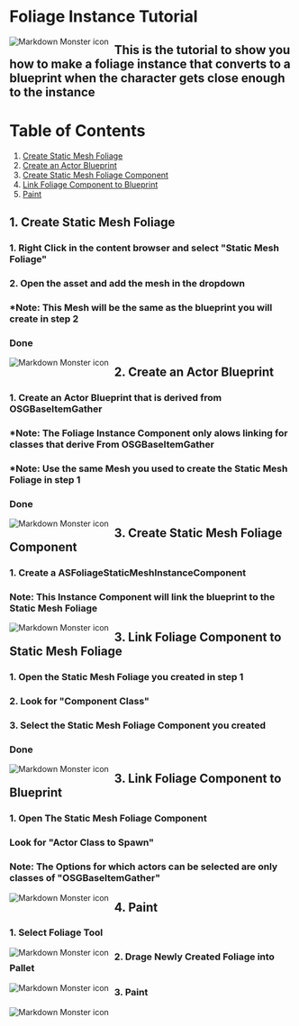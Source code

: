 # Foliage Instance Tutorial

<img src="header.png"
     alt="Markdown Monster icon"
     style="float: left; margin-right: 10px;" />
     
## This is the tutorial to show you how to make a foliage instance that converts to a blueprint when the character gets close enough to the instance

# Table of Contents
1. [Create Static Mesh Foliage](#Create-Static-Mesh-Foliage)
2. [Create an Actor Blueprint](#Create-an-Actor-Blueprint)
3. [Create Static Mesh Foliage Component](#Create-Static-Mesh-Foliage-Component)
4. [Link Foliage Component to Blueprint](#Link-Foliage-Component-to-Blueprint)
5. [Paint](#Paint)


## 1. Create Static Mesh Foliage
### 1. Right Click in the content browser and select "Static Mesh Foliage"
### 2. Open the asset and add the mesh in the dropdown
### *Note: This Mesh will be the same as the blueprint you will create in step 2
### Done
<img src="CreateFoliage.png"
     alt="Markdown Monster icon"
     style="float: left; margin-right: 10px;" />

## 2. Create an Actor Blueprint
### 1. Create an Actor Blueprint that is derived from OSGBaseItemGather
### *Note: The Foliage Instance Component only alows linking for classes that derive From OSGBaseItemGather
### *Note: Use the same Mesh you used to create the Static Mesh Foliage in step 1
### Done
<img src="CreateActor.png"
     alt="Markdown Monster icon"
     style="float: left; margin-right: 10px;" />
     
## 3. Create Static Mesh Foliage Component
### 1. Create a ASFoliageStaticMeshInstanceComponent
### Note: This Instance Component will link the blueprint to the Static Mesh Foliage
<img src="FoliageComponent.png"
     alt="Markdown Monster icon"
     style="float: left; margin-right: 10px;" />

## 3. Link Foliage Component to Static Mesh Foliage
### 1. Open the Static Mesh Foliage you created in step 1
### 2. Look for "Component Class"
### 3. Select the Static Mesh Foliage Component you created
### Done
<img src="LinkFoliageComponent.png"
     alt="Markdown Monster icon"
     style="float: left; margin-right: 10px;" />

## 3. Link Foliage Component to Blueprint
### 1. Open The Static Mesh Foliage Component
### Look for "Actor Class to Spawn"
### Note: The Options for which actors can be selected are only classes of "OSGBaseItemGather"
<img src="LinkComponentToBlueprint.png"
     alt="Markdown Monster icon"
     style="float: left; margin-right: 10px;" />

## 4. Paint
### 1. Select Foliage Tool
<img src="SelectFoliage.png"
     alt="Markdown Monster icon"
     style="float: left; margin-right: 10px;" />

### 2. Drage Newly Created Foliage into Pallet
<img src="DrageFoliage.png"
     alt="Markdown Monster icon"
     style="float: left; margin-right: 10px;" />

### 3. Paint
 <img src="paint.png"
     alt="Markdown Monster icon"
     style="float: left; margin-right: 10px;" />


